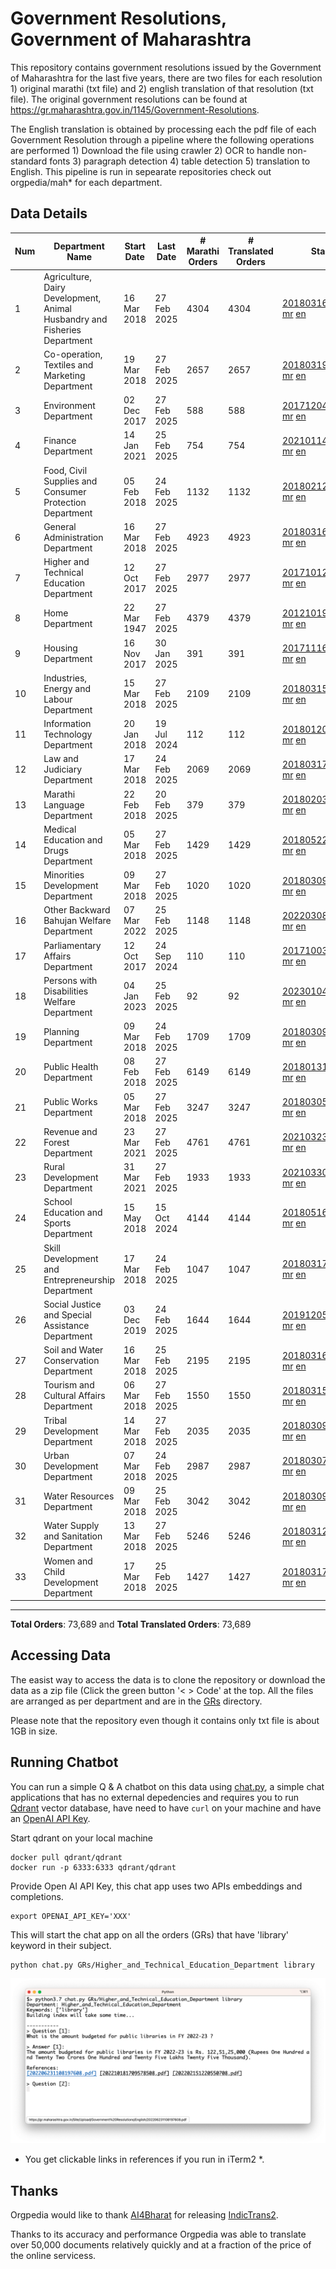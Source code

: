 # Government Resolutions, Government of Maharashtra

This repository contains government resolutions issued by the Government of Maharashtra for the last five years, there are two files for each resolution 1) original marathi (txt file) and 2) english translation of that resolution (txt file). The original government resolutions can be found at https://gr.maharashtra.gov.in/1145/Government-Resolutions.

The English translation is obtained by processing each the pdf file of each Government Resolution through a pipeline where the following operations are performed 1) Download the file using crawler 2) OCR to handle non-standard fonts 3) paragraph detection 4) table  detection 5) translation to English. This pipeline is run in sepearate repositories check out orgpedia/mah* for each department.


## Data Details

| Num | Department Name | Start Date | Last Date | # Marathi Orders | # Translated Orders | Starting Order | Last Order |
| --- | --------------- | ---------- | --------- | ---------------- | ------------------- | -------------- | ---------- |
| 1 | Agriculture, Dairy Development, Animal Husbandry and Fisheries Department | 16 Mar 2018 | 27 Feb 2025 | 4304 | 4304 | [201803161624182101.pdf](https://gr.maharashtra.gov.in/Site/Upload/Government%20Resolutions/English/201803161624182101.pdf) [mr](GRs/Agriculture,_Dairy_Development,_Animal_Husbandry_and_Fisheries_Department/201803161624182101.pdf.mr.txt) [en](GRs/Agriculture,_Dairy_Development,_Animal_Husbandry_and_Fisheries_Department/201803161624182101.pdf.en.txt) | [202502271753576101.pdf](https://gr.maharashtra.gov.in/Site/Upload/Government%20Resolutions/English/202502271753576101.pdf) [mr](GRs/Agriculture,_Dairy_Development,_Animal_Husbandry_and_Fisheries_Department/202502271753576101.pdf.mr.txt) [en](GRs/Agriculture,_Dairy_Development,_Animal_Husbandry_and_Fisheries_Department/202502271753576101.pdf.en.txt) |
| 2 | Co-operation, Textiles and Marketing Department | 19 Mar 2018 | 27 Feb 2025 | 2657 | 2657 | [201803191257576702.pdf](https://gr.maharashtra.gov.in/Site/Upload/Government%20Resolutions/English/201803191257576702.pdf) [mr](GRs/Co-operation,_Textiles_and_Marketing_Department/201803191257576702.pdf.mr.txt) [en](GRs/Co-operation,_Textiles_and_Marketing_Department/201803191257576702.pdf.en.txt) | [202502271500096002.pdf](https://gr.maharashtra.gov.in/Site/Upload/Government%20Resolutions/English/202502271500096002.pdf) [mr](GRs/Co-operation,_Textiles_and_Marketing_Department/202502271500096002.pdf.mr.txt) [en](GRs/Co-operation,_Textiles_and_Marketing_Department/202502271500096002.pdf.en.txt) |
| 3 | Environment Department | 02 Dec 2017 | 27 Feb 2025 | 588 | 588 | [201712041147216904.pdf](https://gr.maharashtra.gov.in/Site/Upload/Government%20Resolutions/English/201712041147216904.pdf) [mr](GRs/Environment_Department/201712041147216904.pdf.mr.txt) [en](GRs/Environment_Department/201712041147216904.pdf.en.txt) | [202502271450587604.pdf](https://gr.maharashtra.gov.in/Site/Upload/Government%20Resolutions/English/202502271450587604.pdf) [mr](GRs/Environment_Department/202502271450587604.pdf.mr.txt) [en](GRs/Environment_Department/202502271450587604.pdf.en.txt) |
| 4 | Finance Department | 14 Jan 2021 | 25 Feb 2025 | 754 | 754 | [202101141237329905.pdf](https://gr.maharashtra.gov.in/Site/Upload/Government%20Resolutions/English/202101141237329905.pdf) [mr](GRs/Finance_Department/202101141237329905.pdf.mr.txt) [en](GRs/Finance_Department/202101141237329905.pdf.en.txt) | [202502251553358405.pdf](https://gr.maharashtra.gov.in/Site/Upload/Government%20Resolutions/English/202502251553358405.pdf) [mr](GRs/Finance_Department/202502251553358405.pdf.mr.txt) [en](GRs/Finance_Department/202502251553358405.pdf.en.txt) |
| 5 | Food, Civil Supplies and Consumer Protection Department | 05 Feb 2018 | 24 Feb 2025 | 1132 | 1132 | [201802121244545806.pdf](https://gr.maharashtra.gov.in/Site/Upload/Government%20Resolutions/English/201802121244545806.pdf) [mr](GRs/Food,_Civil_Supplies_and_Consumer_Protection_Department/201802121244545806.pdf.mr.txt) [en](GRs/Food,_Civil_Supplies_and_Consumer_Protection_Department/201802121244545806.pdf.en.txt) | [202502241231551406.pdf](https://gr.maharashtra.gov.in/Site/Upload/Government%20Resolutions/English/202502241231551406.pdf) [mr](GRs/Food,_Civil_Supplies_and_Consumer_Protection_Department/202502241231551406.pdf.mr.txt) [en](GRs/Food,_Civil_Supplies_and_Consumer_Protection_Department/202502241231551406.pdf.en.txt) |
| 6 | General Administration Department | 16 Mar 2018 | 27 Feb 2025 | 4923 | 4923 | [201803161224022707.pdf](https://gr.maharashtra.gov.in/Site/Upload/Government%20Resolutions/English/201803161224022707.pdf) [mr](GRs/General_Administration_Department/201803161224022707.pdf.mr.txt) [en](GRs/General_Administration_Department/201803161224022707.pdf.en.txt) | [202502271758101507.pdf](https://gr.maharashtra.gov.in/Site/Upload/Government%20Resolutions/English/202502271758101507.pdf) [mr](GRs/General_Administration_Department/202502271758101507.pdf.mr.txt) [en](GRs/General_Administration_Department/202502271758101507.pdf.en.txt) |
| 7 | Higher and Technical Education Department | 12 Oct 2017 | 27 Feb 2025 | 2977 | 2977 | [201710121514029708.pdf](https://gr.maharashtra.gov.in/Site/Upload/Government%20Resolutions/English/201710121514029708.pdf) [mr](GRs/Higher_and_Technical_Education_Department/201710121514029708.pdf.mr.txt) [en](GRs/Higher_and_Technical_Education_Department/201710121514029708.pdf.en.txt) | [202502271454104608.pdf](https://gr.maharashtra.gov.in/Site/Upload/Government%20Resolutions/English/202502271454104608.pdf) [mr](GRs/Higher_and_Technical_Education_Department/202502271454104608.pdf.mr.txt) [en](GRs/Higher_and_Technical_Education_Department/202502271454104608.pdf.en.txt) |
| 8 | Home Department | 22 Mar 1947 | 27 Feb 2025 | 4379 | 4379 | [201210191648552129.pdf](https://gr.maharashtra.gov.in/Site/Upload/Government%20Resolutions/English/201210191648552129.pdf) [mr](GRs/Home_Department/201210191648552129.pdf.mr.txt) [en](GRs/Home_Department/201210191648552129.pdf.en.txt) | [202502271724581529.pdf](https://gr.maharashtra.gov.in/Site/Upload/Government%20Resolutions/English/202502271724581529.pdf) [mr](GRs/Home_Department/202502271724581529.pdf.mr.txt) [en](GRs/Home_Department/202502271724581529.pdf.en.txt) |
| 9 | Housing Department | 16 Nov 2017 | 30 Jan 2025 | 391 | 391 | [201711161447076609.pdf](https://gr.maharashtra.gov.in/Site/Upload/Government%20Resolutions/English/201711161447076609.pdf) [mr](GRs/Housing_Department/201711161447076609.pdf.mr.txt) [en](GRs/Housing_Department/201711161447076609.pdf.en.txt) | [202501301452001209.pdf](https://gr.maharashtra.gov.in/Site/Upload/Government%20Resolutions/English/202501301452001209.pdf) [mr](GRs/Housing_Department/202501301452001209.pdf.mr.txt) [en](GRs/Housing_Department/202501301452001209.pdf.en.txt) |
| 10 | Industries, Energy and Labour Department | 15 Mar 2018 | 27 Feb 2025 | 2109 | 2109 | [201803151204055010.pdf](https://gr.maharashtra.gov.in/Site/Upload/Government%20Resolutions/English/201803151204055010.pdf) [mr](GRs/Industries,_Energy_and_Labour_Department/201803151204055010.pdf.mr.txt) [en](GRs/Industries,_Energy_and_Labour_Department/201803151204055010.pdf.en.txt) | [202502271532311410.pdf](https://gr.maharashtra.gov.in/Site/Upload/Government%20Resolutions/English/202502271532311410.pdf) [mr](GRs/Industries,_Energy_and_Labour_Department/202502271532311410.pdf.mr.txt) [en](GRs/Industries,_Energy_and_Labour_Department/202502271532311410.pdf.en.txt) |
| 11 | Information Technology Department | 20 Jan 2018 | 19 Jul 2024 | 112 | 112 | [201801201843024511.pdf](https://gr.maharashtra.gov.in/Site/Upload/Government%20Resolutions/English/201801201843024511.pdf) [mr](GRs/Information_Technology_Department/201801201843024511.pdf.mr.txt) [en](GRs/Information_Technology_Department/201801201843024511.pdf.en.txt) | [202407191742379111.pdf](https://gr.maharashtra.gov.in/Site/Upload/Government%20Resolutions/English/202407191742379111.pdf) [mr](GRs/Information_Technology_Department/202407191742379111.pdf.mr.txt) [en](GRs/Information_Technology_Department/202407191742379111.pdf.en.txt) |
| 12 | Law and Judiciary Department | 17 Mar 2018 | 24 Feb 2025 | 2069 | 2069 | [201803171129290212.pdf](https://gr.maharashtra.gov.in/Site/Upload/Government%20Resolutions/English/201803171129290212.pdf) [mr](GRs/Law_and_Judiciary_Department/201803171129290212.pdf.mr.txt) [en](GRs/Law_and_Judiciary_Department/201803171129290212.pdf.en.txt) | [202502241525035012.pdf](https://gr.maharashtra.gov.in/Site/Upload/Government%20Resolutions/English/202502241525035012.pdf) [mr](GRs/Law_and_Judiciary_Department/202502241525035012.pdf.mr.txt) [en](GRs/Law_and_Judiciary_Department/202502241525035012.pdf.en.txt) |
| 13 | Marathi Language Department | 22 Feb 2018 | 20 Feb 2025 | 379 | 379 | [201802031549154233.pdf](https://gr.maharashtra.gov.in/Site/Upload/Government%20Resolutions/English/201802031549154233.pdf) [mr](GRs/Marathi_Language_Department/201802031549154233.pdf.mr.txt) [en](GRs/Marathi_Language_Department/201802031549154233.pdf.en.txt) | [202502201314105633.pdf](https://gr.maharashtra.gov.in/Site/Upload/Government%20Resolutions/English/202502201314105633.pdf) [mr](GRs/Marathi_Language_Department/202502201314105633.pdf.mr.txt) [en](GRs/Marathi_Language_Department/202502201314105633.pdf.en.txt) |
| 14 | Medical Education and Drugs Department | 05 Mar 2018 | 27 Feb 2025 | 1429 | 1429 | [201805221424292513.pdf](https://gr.maharashtra.gov.in/Site/Upload/Government%20Resolutions/English/201805221424292513.pdf) [mr](GRs/Medical_Education_and_Drugs_Department/201805221424292513.pdf.mr.txt) [en](GRs/Medical_Education_and_Drugs_Department/201805221424292513.pdf.en.txt) | [202502271445353413.pdf](https://gr.maharashtra.gov.in/Site/Upload/Government%20Resolutions/English/202502271445353413.pdf) [mr](GRs/Medical_Education_and_Drugs_Department/202502271445353413.pdf.mr.txt) [en](GRs/Medical_Education_and_Drugs_Department/202502271445353413.pdf.en.txt) |
| 15 | Minorities Development Department | 09 Mar 2018 | 27 Feb 2025 | 1020 | 1020 | [201803091218355314.pdf](https://gr.maharashtra.gov.in/Site/Upload/Government%20Resolutions/English/201803091218355314.pdf) [mr](GRs/Minorities_Development_Department/201803091218355314.pdf.mr.txt) [en](GRs/Minorities_Development_Department/201803091218355314.pdf.en.txt) | [202502271802534014.pdf](https://gr.maharashtra.gov.in/Site/Upload/Government%20Resolutions/English/202502271802534014.pdf) [mr](GRs/Minorities_Development_Department/202502271802534014.pdf.mr.txt) [en](GRs/Minorities_Development_Department/202502271802534014.pdf.en.txt) |
| 16 | Other Backward Bahujan Welfare Department | 07 Mar 2022 | 25 Feb 2025 | 1148 | 1148 | [202203081752439334.pdf](https://gr.maharashtra.gov.in/Site/Upload/Government%20Resolutions/English/202203081752439334.pdf) [mr](GRs/Other_Backward_Bahujan_Welfare_Department/202203081752439334.pdf.mr.txt) [en](GRs/Other_Backward_Bahujan_Welfare_Department/202203081752439334.pdf.en.txt) | [202502251606004434.pdf](https://gr.maharashtra.gov.in/Site/Upload/Government%20Resolutions/English/202502251606004434.pdf) [mr](GRs/Other_Backward_Bahujan_Welfare_Department/202502251606004434.pdf.mr.txt) [en](GRs/Other_Backward_Bahujan_Welfare_Department/202502251606004434.pdf.en.txt) |
| 17 | Parliamentary Affairs Department | 12 Oct 2017 | 24 Sep 2024 | 110 | 110 | [201710031642378615.pdf](https://gr.maharashtra.gov.in/Site/Upload/Government%20Resolutions/English/201710031642378615.pdf) [mr](GRs/Parliamentary_Affairs_Department/201710031642378615.pdf.mr.txt) [en](GRs/Parliamentary_Affairs_Department/201710031642378615.pdf.en.txt) | [202409241152433515.pdf](https://gr.maharashtra.gov.in/Site/Upload/Government%20Resolutions/English/202409241152433515.pdf) [mr](GRs/Parliamentary_Affairs_Department/202409241152433515.pdf.mr.txt) [en](GRs/Parliamentary_Affairs_Department/202409241152433515.pdf.en.txt) |
| 18 | Persons with Disabilities Welfare Department | 04 Jan 2023 | 25 Feb 2025 | 92 | 92 | [202301041906309635.pdf](https://gr.maharashtra.gov.in/Site/Upload/Government%20Resolutions/English/202301041906309635.pdf) [mr](GRs/Persons_with_Disabilities_Welfare_Department/202301041906309635.pdf.mr.txt) [en](GRs/Persons_with_Disabilities_Welfare_Department/202301041906309635.pdf.en.txt) | [202502251313265435.pdf](https://gr.maharashtra.gov.in/Site/Upload/Government%20Resolutions/English/202502251313265435.pdf) [mr](GRs/Persons_with_Disabilities_Welfare_Department/202502251313265435.pdf.mr.txt) [en](GRs/Persons_with_Disabilities_Welfare_Department/202502251313265435.pdf.en.txt) |
| 19 | Planning Department | 09 Mar 2018 | 24 Feb 2025 | 1709 | 1709 | [201803091441032716.pdf](https://gr.maharashtra.gov.in/Site/Upload/Government%20Resolutions/English/201803091441032716.pdf) [mr](GRs/Planning_Department/201803091441032716.pdf.mr.txt) [en](GRs/Planning_Department/201803091441032716.pdf.en.txt) | [202502241302228916.pdf](https://gr.maharashtra.gov.in/Site/Upload/Government%20Resolutions/English/202502241302228916.pdf) [mr](GRs/Planning_Department/202502241302228916.pdf.mr.txt) [en](GRs/Planning_Department/202502241302228916.pdf.en.txt) |
| 20 | Public Health Department | 08 Feb 2018 | 27 Feb 2025 | 6149 | 6149 | [201801311722275417.pdf](https://gr.maharashtra.gov.in/Site/Upload/Government%20Resolutions/English/201801311722275417.pdf) [mr](GRs/Public_Health_Department/201801311722275417.pdf.mr.txt) [en](GRs/Public_Health_Department/201801311722275417.pdf.en.txt) | [202502271722568717.pdf](https://gr.maharashtra.gov.in/Site/Upload/Government%20Resolutions/English/202502271722568717.pdf) [mr](GRs/Public_Health_Department/202502271722568717.pdf.mr.txt) [en](GRs/Public_Health_Department/202502271722568717.pdf.en.txt) |
| 21 | Public Works Department | 05 Mar 2018 | 27 Feb 2025 | 3247 | 3247 | [201803051515468118.pdf](https://gr.maharashtra.gov.in/Site/Upload/Government%20Resolutions/English/201803051515468118.pdf) [mr](GRs/Public_Works_Department/201803051515468118.pdf.mr.txt) [en](GRs/Public_Works_Department/201803051515468118.pdf.en.txt) | [202502271623172118.pdf](https://gr.maharashtra.gov.in/Site/Upload/Government%20Resolutions/English/202502271623172118.pdf) [mr](GRs/Public_Works_Department/202502271623172118.pdf.mr.txt) [en](GRs/Public_Works_Department/202502271623172118.pdf.en.txt) |
| 22 | Revenue and Forest Department | 23 Mar 2021 | 27 Feb 2025 | 4761 | 4761 | [202103231328393119.pdf](https://gr.maharashtra.gov.in/Site/Upload/Government%20Resolutions/English/202103231328393119.pdf) [mr](GRs/Revenue_and_Forest_Department/202103231328393119.pdf.mr.txt) [en](GRs/Revenue_and_Forest_Department/202103231328393119.pdf.en.txt) | [202502271617406419.pdf](https://gr.maharashtra.gov.in/Site/Upload/Government%20Resolutions/English/202502271617406419.pdf) [mr](GRs/Revenue_and_Forest_Department/202502271617406419.pdf.mr.txt) [en](GRs/Revenue_and_Forest_Department/202502271617406419.pdf.en.txt) |
| 23 | Rural Development Department | 31 Mar 2021 | 27 Feb 2025 | 1933 | 1933 | [202103301021181120.pdf](https://gr.maharashtra.gov.in/Site/Upload/Government%20Resolutions/English/202103301021181120.pdf) [mr](GRs/Rural_Development_Department/202103301021181120.pdf.mr.txt) [en](GRs/Rural_Development_Department/202103301021181120.pdf.en.txt) | [202502271411436220.pdf](https://gr.maharashtra.gov.in/Site/Upload/Government%20Resolutions/English/202502271411436220.pdf) [mr](GRs/Rural_Development_Department/202502271411436220.pdf.mr.txt) [en](GRs/Rural_Development_Department/202502271411436220.pdf.en.txt) |
| 24 | School Education and Sports Department | 15 May 2018 | 15 Oct 2024 | 4144 | 4144 | [201805161114241221.pdf](https://gr.maharashtra.gov.in/Site/Upload/Government%20Resolutions/English/201805161114241221.pdf) [mr](GRs/School_Education_and_Sports_Department/201805161114241221.pdf.mr.txt) [en](GRs/School_Education_and_Sports_Department/201805161114241221.pdf.en.txt) | [202410152127537021.pdf](https://gr.maharashtra.gov.in/Site/Upload/Government%20Resolutions/English/202410152127537021.pdf) [mr](GRs/School_Education_and_Sports_Department/202410152127537021.pdf.mr.txt) [en](GRs/School_Education_and_Sports_Department/202410152127537021.pdf.en.txt) |
| 25 | Skill Development and Entrepreneurship Department | 17 Mar 2018 | 24 Feb 2025 | 1047 | 1047 | [201803171322099003.pdf](https://gr.maharashtra.gov.in/Site/Upload/Government%20Resolutions/English/201803171322099003.pdf) [mr](GRs/Skill_Development_and_Entrepreneurship_Department/201803171322099003.pdf.mr.txt) [en](GRs/Skill_Development_and_Entrepreneurship_Department/201803171322099003.pdf.en.txt) | [202502241649011503.pdf](https://gr.maharashtra.gov.in/Site/Upload/Government%20Resolutions/English/202502241649011503.pdf) [mr](GRs/Skill_Development_and_Entrepreneurship_Department/202502241649011503.pdf.mr.txt) [en](GRs/Skill_Development_and_Entrepreneurship_Department/202502241649011503.pdf.en.txt) |
| 26 | Social Justice and Special Assistance Department | 03 Dec 2019 | 24 Feb 2025 | 1644 | 1644 | [201912051107011622.pdf](https://gr.maharashtra.gov.in/Site/Upload/Government%20Resolutions/English/201912051107011622.pdf) [mr](GRs/Social_Justice_and_Special_Assistance_Department/201912051107011622.pdf.mr.txt) [en](GRs/Social_Justice_and_Special_Assistance_Department/201912051107011622.pdf.en.txt) | [202502241321369322.pdf](https://gr.maharashtra.gov.in/Site/Upload/Government%20Resolutions/English/202502241321369322.pdf) [mr](GRs/Social_Justice_and_Special_Assistance_Department/202502241321369322.pdf.mr.txt) [en](GRs/Social_Justice_and_Special_Assistance_Department/202502241321369322.pdf.en.txt) |
| 27 | Soil and Water Conservation Department | 16 Mar 2018 | 25 Feb 2025 | 2195 | 2195 | [201803161247582426.pdf](https://gr.maharashtra.gov.in/Site/Upload/Government%20Resolutions/English/201803161247582426.pdf) [mr](GRs/Soil_and_Water_Conservation_Department/201803161247582426.pdf.mr.txt) [en](GRs/Soil_and_Water_Conservation_Department/201803161247582426.pdf.en.txt) | [202502251908113526.pdf](https://gr.maharashtra.gov.in/Site/Upload/Government%20Resolutions/English/202502251908113526.pdf) [mr](GRs/Soil_and_Water_Conservation_Department/202502251908113526.pdf.mr.txt) [en](GRs/Soil_and_Water_Conservation_Department/202502251908113526.pdf.en.txt) |
| 28 | Tourism and Cultural Affairs Department | 06 Mar 2018 | 27 Feb 2025 | 1550 | 1550 | [201803151055091823.pdf](https://gr.maharashtra.gov.in/Site/Upload/Government%20Resolutions/English/201803151055091823.pdf) [mr](GRs/Tourism_and_Cultural_Affairs_Department/201803151055091823.pdf.mr.txt) [en](GRs/Tourism_and_Cultural_Affairs_Department/201803151055091823.pdf.en.txt) | [202502271246444723.pdf](https://gr.maharashtra.gov.in/Site/Upload/Government%20Resolutions/English/202502271246444723.pdf) [mr](GRs/Tourism_and_Cultural_Affairs_Department/202502271246444723.pdf.mr.txt) [en](GRs/Tourism_and_Cultural_Affairs_Department/202502271246444723.pdf.en.txt) |
| 29 | Tribal Development Department | 14 Mar 2018 | 27 Feb 2025 | 2035 | 2035 | [201803091105184924.pdf](https://gr.maharashtra.gov.in/Site/Upload/Government%20Resolutions/English/201803091105184924.pdf) [mr](GRs/Tribal_Development_Department/201803091105184924.pdf.mr.txt) [en](GRs/Tribal_Development_Department/201803091105184924.pdf.en.txt) | [202502271100330824.pdf](https://gr.maharashtra.gov.in/Site/Upload/Government%20Resolutions/English/202502271100330824.pdf) [mr](GRs/Tribal_Development_Department/202502271100330824.pdf.mr.txt) [en](GRs/Tribal_Development_Department/202502271100330824.pdf.en.txt) |
| 30 | Urban Development Department | 07 Mar 2018 | 24 Feb 2025 | 2987 | 2987 | [201803071203178325.pdf](https://gr.maharashtra.gov.in/Site/Upload/Government%20Resolutions/English/201803071203178325.pdf) [mr](GRs/Urban_Development_Department/201803071203178325.pdf.mr.txt) [en](GRs/Urban_Development_Department/201803071203178325.pdf.en.txt) | [202502241453083325.pdf](https://gr.maharashtra.gov.in/Site/Upload/Government%20Resolutions/English/202502241453083325.pdf) [mr](GRs/Urban_Development_Department/202502241453083325.pdf.mr.txt) [en](GRs/Urban_Development_Department/202502241453083325.pdf.en.txt) |
| 31 | Water Resources Department | 09 Mar 2018 | 25 Feb 2025 | 3042 | 3042 | [201803091034435527.pdf](https://gr.maharashtra.gov.in/Site/Upload/Government%20Resolutions/English/201803091034435527.pdf) [mr](GRs/Water_Resources_Department/201803091034435527.pdf.mr.txt) [en](GRs/Water_Resources_Department/201803091034435527.pdf.en.txt) | [202502251545480927.pdf](https://gr.maharashtra.gov.in/Site/Upload/Government%20Resolutions/English/202502251545480927.pdf) [mr](GRs/Water_Resources_Department/202502251545480927.pdf.mr.txt) [en](GRs/Water_Resources_Department/202502251545480927.pdf.en.txt) |
| 32 | Water Supply and Sanitation Department | 13 Mar 2018 | 27 Feb 2025 | 5246 | 5246 | [201803121414108428.pdf](https://gr.maharashtra.gov.in/Site/Upload/Government%20Resolutions/English/201803121414108428.pdf) [mr](GRs/Water_Supply_and_Sanitation_Department/201803121414108428.pdf.mr.txt) [en](GRs/Water_Supply_and_Sanitation_Department/201803121414108428.pdf.en.txt) | [202502271720496228.pdf](https://gr.maharashtra.gov.in/Site/Upload/Government%20Resolutions/English/202502271720496228.pdf) [mr](GRs/Water_Supply_and_Sanitation_Department/202502271720496228.pdf.mr.txt) [en](GRs/Water_Supply_and_Sanitation_Department/202502271720496228.pdf.en.txt) |
| 33 | Women and Child Development Department | 17 Mar 2018 | 25 Feb 2025 | 1427 | 1427 | [201803171539444330.pdf](https://gr.maharashtra.gov.in/Site/Upload/Government%20Resolutions/English/201803171539444330.pdf) [mr](GRs/Women_and_Child_Development_Department/201803171539444330.pdf.mr.txt) [en](GRs/Women_and_Child_Development_Department/201803171539444330.pdf.en.txt) | [202502251721404830.pdf](https://gr.maharashtra.gov.in/Site/Upload/Government%20Resolutions/English/202502251721404830.pdf) [mr](GRs/Women_and_Child_Development_Department/202502251721404830.pdf.mr.txt) [en](GRs/Women_and_Child_Development_Department/202502251721404830.pdf.en.txt) |
----------------------------------------------------------------------------------------------------

**Total Orders**: 73,689 and **Total Translated Orders**: 73,689
## Accessing Data

The easist way to access the data is to clone the repository or download the data as a zip file (Click the green button '< > Code' at the top. All the files are arranged as per department and are in the [GRs](GRs) directory.

Please note that the repository even though it contains only txt file is about 1GB in size.

## Running Chatbot

You can run a simple Q & A chatbot on this data using [chat.py](chat.py), a simple chat applications that has no external depedencies and requires you to run [Qdrant](https://qdrant.tech/) vector database, have need to have `curl` on your machine and have an [OpenAI API Key](https://help.openai.com/en/articles/4936850-where-do-i-find-my-secret-api-key).

Start qdrant on your local machine
```shell
docker pull qdrant/qdrant
docker run -p 6333:6333 qdrant/qdrant
```

Provide Open AI API Key, this chat app uses two APIs embeddings and completions.
```shell
export OPENAI_API_KEY='XXX'
```

This will start the chat app on all the orders (GRs) that have 'library' keyword in their subject.

```shell
python chat.py GRs/Higher_and_Technical_Education_Department library
```

![screenshot of running chat.py](screenshot.png)

* You get clickable links in references if you run in iTerm2 *.

## Thanks

Orgpedia would like to thank [AI4Bharat](https://ai4bharat.iitm.ac.in/) for releasing [IndicTrans2](https://github.com/AI4Bharat/IndicTrans2).

Thanks to its accuracy and performance Orgpedia was able to translate over 50,000 documents relatively quickly and at a fraction of the price of the online servicess.

